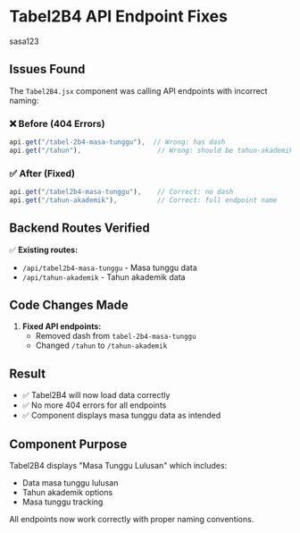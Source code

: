 # Tabel2B4 API Endpoint Fixes
sasa123
## Issues Found

The `Tabel2B4.jsx` component was calling API endpoints with incorrect naming:

### ❌ Before (404 Errors)
```javascript
api.get("/tabel-2b4-masa-tunggu"),  // Wrong: has dash
api.get("/tahun"),                   // Wrong: should be tahun-akademik
```

### ✅ After (Fixed)
```javascript
api.get("/tabel2b4-masa-tunggu"),    // Correct: no dash
api.get("/tahun-akademik"),          // Correct: full endpoint name
```

## Backend Routes Verified

✅ **Existing routes:**
- `/api/tabel2b4-masa-tunggu` - Masa tunggu data
- `/api/tahun-akademik` - Tahun akademik data

## Code Changes Made

1. **Fixed API endpoints:**
   - Removed dash from `tabel-2b4-masa-tunggu`
   - Changed `/tahun` to `/tahun-akademik`

## Result

- ✅ Tabel2B4 will now load data correctly
- ✅ No more 404 errors for all endpoints
- ✅ Component displays masa tunggu data as intended

## Component Purpose

Tabel2B4 displays "Masa Tunggu Lulusan" which includes:
- Data masa tunggu lulusan
- Tahun akademik options
- Masa tunggu tracking

All endpoints now work correctly with proper naming conventions.
